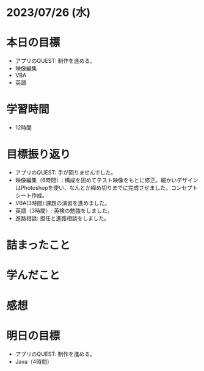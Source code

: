 # 2023/07/26 (水)

# 本日の目標

- アプリのQUEST: 制作を進める。
- 映像編集
- VBA
- 英語

# 学習時間
- 12時間

# 目標振り返り

- アプリのQUEST: 手が回りませんでした。
- 映像編集（6時間）: 構成を固めてテスト映像をもとに修正。細かいデザインはPhotoshopを使い、なんとか締め切りまでに完成させました。コンセプトシート作成。
- VBA(3時間):課題の演習を進めました。
- 英語（3時間）: 英検の勉強をしました。
- 進路相談: 担任と進路相談をしました。

# 詰まったこと

# 学んだこと

# 感想

# 明日の目標

- アプリのQUEST: 制作を進める。
- Java（4時間）
